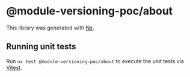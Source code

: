 # @module-versioning-poc/about

This library was generated with [Nx](https://nx.dev).

## Running unit tests

Run `nx test @module-versioning-poc/about` to execute the unit tests via [Vitest](https://vitest.dev/).
